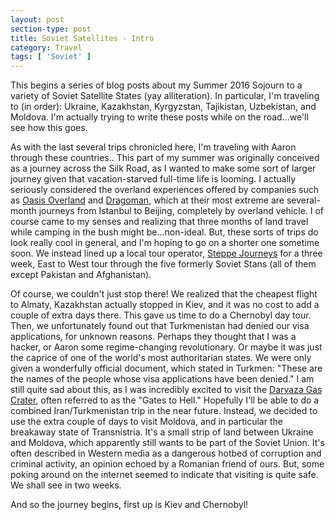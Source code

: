 ```yaml
---
layout: post
section-type: post
title: Soviet Satellites - Intro
category: Travel
tags: [ 'Soviet' ]
---
```


This begins a series of blog posts about my Summer 2016 Sojourn to a variety
of Soviet Satellite States (yay alliteration). In particular, I'm traveling
to (in order): Ukraine, Kazakhstan, Kyrgyzstan, Tajikistan, Uzbekistan, and
Moldova. I'm actually trying to write these posts while on the road...we'll
see how this goes.

As with the last several trips chronicled here, I'm traveling with Aaron
through these countries.. This part of my summer was originally conceived
as a journey across the Silk Road, as I wanted to make some sort of larger
journey given that vacation-starved full-time life is looming. I actually seriously
considered the overland experiences offered by companies such as
[Oasis Overland](http://www.oasisoverland.co.uk/)
and [Dragoman](https://www.dragoman.com/),
which at their most extreme are several-month journeys
from Istanbul to Beijing, completely by overland vehicle.
I of course came to my senses and realizing that three months of
land travel while camping in the bush might
be...non-ideal. But, these sorts of trips do look really cool in general,
and I'm hoping to go on a shorter one sometime soon.
We instead lined up a local tour operator,
[Steppe Journeys](http://www.steppejourneys.com/)
for a three week, East to West tour through the five formerly Soviet
Stans (all of them except Pakistan and Afghanistan).

Of course, we couldn't just stop there! We realized that the cheapest
flight to Almaty, Kazakhstan actually stopped in Kiev, and it was no
cost to add a couple of extra days there. This gave us time to  do a Chernobyl
day tour. Then, we unfortunately found out that Turkmenistan had
denied our visa applications, for unknown reasons. Perhaps they thought
that I was a hacker, or Aaron some regime-changing revolutionary. Or maybe
it was just the caprice of one of the world's most authoritarian states.
We were only given a wonderfully official document, which stated in Turkmen:
"These are the names of the people whose visa applications have been denied."
I am still quite sad about this, as I was incredibly excited to visit
the [Darvaza Gas Crater](), often referred to as the "Gates to Hell."
Hopefully I'll be able to do a combined Iran/Turkmenistan trip in the near future.
Instead, we decided to use the extra couple of days to visit Moldova, and
in particular the breakaway state of Transnistria. It's a small
strip of land between Ukraine and Moldova, which apparently still wants
to be part of the Soviet Union. It's often described in Western media as a
dangerous hotbed of corruption and criminal activity, an opinion echoed
by a Romanian friend of ours. But, some poking around on the internet seemed
to indicate that visiting is quite safe. We shall see in two weeks.

And so the journey begins, first up is Kiev and Chernobyl!